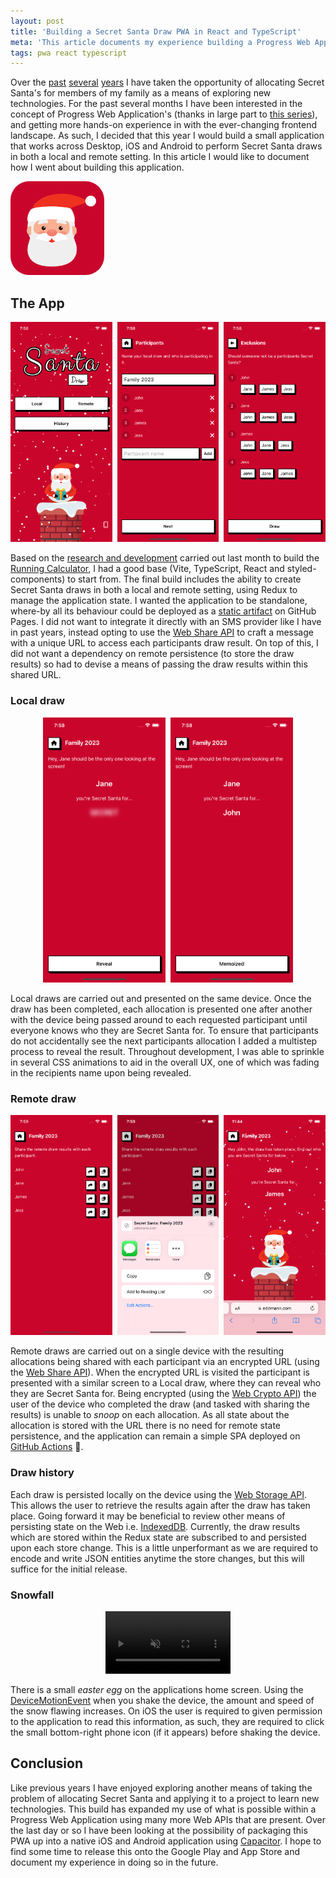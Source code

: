 ```yaml
---
layout: post
title: 'Building a Secret Santa Draw PWA in React and TypeScript'
meta: 'This article documents my experience building a Progress Web Application which performs Secret Santa draws in both a local and remote setting'
tags: pwa react typescript
---
```


Over the [past](https://eddmann.com/posts/allocating-and-notifying-secret-santas-via-email-using-clojure/) [several](https://eddmann.com/posts/building-a-secret-santa-allocator-and-sms-sender-using-a-raspberry-pi-pico-micropython-and-sim800l-module/) [years](https://eddmann.com/posts/allocating-secret-santas-using-an-aws-step-function-workflow-and-every-available-lambda-runtime/) I have taken the opportunity of allocating Secret Santa's for members of my family as a means of exploring new technologies.
For the past several months I have been interested in the concept of Progress Web Application's (thanks in large part to [this series](https://frontendmasters.com/courses/pwas/)), and getting more hands-on experience in with the ever-changing frontend landscape.
As such, I decided that this year I would build a small application that works across Desktop, iOS and Android to perform Secret Santa draws in both a local and remote setting.
In this article I would like to document how I went about building this application.

<!--more-->

<a href="https://eddmann.com/secret-santa-pwa/">
    <img src="/uploads/building-a-secret-santa-draw-pwa-in-react-and-typescript/app-icon.png" style="max-width:150px;border-radius:20%;margin:0 auto;" alt="Secret Santa Draw" />
</a>

## The App

<div style="display:flex;gap:0.5rem;flex-direction:row;margin:1rem 0 0;">
  <div>
    <img src="/uploads/building-a-secret-santa-draw-pwa-in-react-and-typescript/ios-main.png" alt="Main" />
  </div>
  <div>
    <img src="/uploads/building-a-secret-santa-draw-pwa-in-react-and-typescript/ios-participants.png" alt="Participants" />
  </div>
  <div>
    <img src="/uploads/building-a-secret-santa-draw-pwa-in-react-and-typescript/ios-exclusions.png" alt="Exclusions" />
  </div>
</div>

Based on the [research and development](https://eddmann.com/posts/building-a-running-calculator-pwa-in-react-and-typescript/) carried out last month to build the [Running Calculator](https://eddmann.com/running-calculator/), I had a good base (Vite, TypeScript, React and styled-components) to start from.
The final build includes the ability to create Secret Santa draws in both a local and remote setting, using Redux to manage the application state.
I wanted the application to be standalone, where-by all its behaviour could be deployed as a [static artifact](https://github.com/eddmann/secret-santa-pwa/blob/main/.github/workflows/release.yml) on GitHub Pages.
I did not want to integrate it directly with an SMS provider like I have in past years, instead opting to use the [Web Share API](https://developer.mozilla.org/en-US/docs/Web/API/Web_Share_API) to craft a message with a unique URL to access each participants draw result.
On top of this, I did not want a dependency on remote persistence (to store the draw results) so had to devise a means of passing the draw results within this shared URL.

### Local draw

<div style="display:flex;gap:0.5rem;flex-direction:row;margin:1rem auto 0;max-width:400px;">
  <div>
    <img src="/uploads/building-a-secret-santa-draw-pwa-in-react-and-typescript/ios-local-draw.png" alt="Local Draw" />
  </div>
  <div>
    <img src="/uploads/building-a-secret-santa-draw-pwa-in-react-and-typescript/ios-local-draw-reveal.png" alt="Local Draw Reveal" />
  </div>
</div>

Local draws are carried out and presented on the same device.
Once the draw has been completed, each allocation is presented one after another with the device being passed around to each requested participant until everyone knows who they are Secret Santa for.
To ensure that participants do not accidentally see the next participants allocation I added a multistep process to reveal the result.
Throughout development, I was able to sprinkle in several CSS animations to aid in the overall UX, one of which was fading in the recipients name upon being revealed.

### Remote draw

<div style="display:flex;gap:0.5rem;flex-direction:row;margin:1rem 0 0;">
  <div>
    <img src="/uploads/building-a-secret-santa-draw-pwa-in-react-and-typescript/ios-remote-draw.png" alt="Remote Draw" />
  </div>
  <div>
    <img src="/uploads/building-a-secret-santa-draw-pwa-in-react-and-typescript/ios-remote-draw-share.png" alt="Remote Draw Share" />
  </div>
  <div>
    <img src="/uploads/building-a-secret-santa-draw-pwa-in-react-and-typescript/ios-remote-draw-reveal.png" alt="Remote Draw Reveal" />
  </div>
</div>

Remote draws are carried out on a single device with the resulting allocations being shared with each participant via an encrypted URL (using the [Web Share API](https://developer.mozilla.org/en-US/docs/Web/API/Web_Share_API)).
When the encrypted URL is visited the participant is presented with a similar screen to a Local draw, where they can reveal who they are Secret Santa for.
Being encrypted (using the [Web Crypto API](https://developer.mozilla.org/en-US/docs/Web/API/Web_Crypto_API)) the user of the device who completed the draw (and tasked with sharing the results) is unable to _snoop_ on each allocation.
As all state about the allocation is stored with the URL there is no need for remote state persistence, and the application can remain a simple SPA deployed on [GitHub Actions](.github/workflows/release.yml) 🎉.

### Draw history

Each draw is persisted locally on the device using the [Web Storage API](https://developer.mozilla.org/en-US/docs/Web/API/Web_Storage_API).
This allows the user to retrieve the results again after the draw has taken place.
Going forward it may be beneficial to review other means of persisting state on the Web i.e. [IndexedDB](https://developer.mozilla.org/en-US/docs/Web/API/IndexedDB_API).
Currently, the draw results which are stored within the Redux state are subscribed to and persisted upon each store change.
This is a little unperformant as we are required to encode and write JSON entities anytime the store changes, but this will suffice for the initial release.

### Snowfall

<div style="margin:0 auto;max-width:200px">
  <video style="width:100%" controls muted>
    <source src="/uploads/building-a-secret-santa-draw-pwa-in-react-and-typescript/ios-loading.mp4" type="video/mp4">
  </video>
</div>

There is a small _easter egg_ on the applications home screen.
Using the [DeviceMotionEvent](https://developer.mozilla.org/en-US/docs/Web/API/DeviceMotionEvent) when you shake the device, the amount and speed of the snow flawing increases.
On iOS the user is required to given permission to the application to read this information, as such, they are required to click the small bottom-right phone icon (if it appears) before shaking the device.

## Conclusion

Like previous years I have enjoyed exploring another means of taking the problem of allocating Secret Santa and applying it to a project to learn new technologies.
This build has expanded my use of what is possible within a Progress Web Application using many more Web APIs that are present.
Over the last day or so I have been looking at the possibility of packaging this PWA up into a native iOS and Android application using [Capacitor](https://capacitorjs.com/).
I hope to find some time to release this onto the Google Play and App Store and document my experience in doing so in the future.
